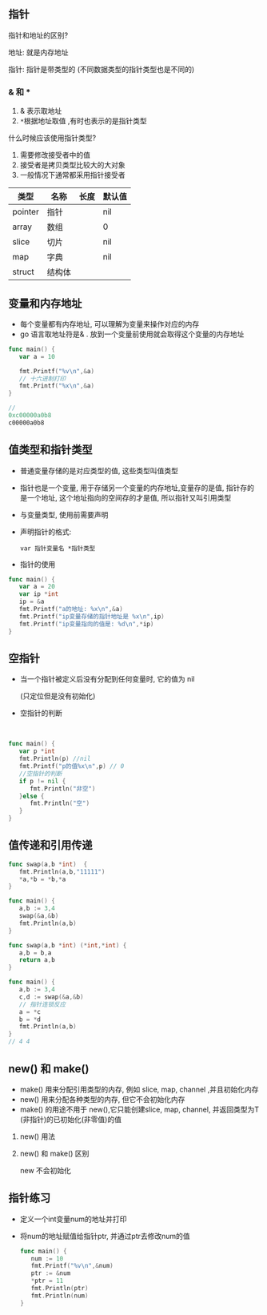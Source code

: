 ## 指针



指针和地址的区别?

地址: 就是内存地址

指针: 指针是带类型的 (不同数据类型的指针类型也是不同的)



### & 和 *

1. & 表示取地址
2. `*`根据地址取值   ,有时也表示的是指针类型





什么时候应该使用指针类型?

1. 需要修改接受者中的值
2. 接受者是拷贝类型比较大的大对象
3. 一般情况下通常都采用指针接受者





| 类型 | 名称 | 长度 | 默认值 |
| ---- | ---- | ---- | ------ |
| pointer | 指针 |      | nil  |
| array | 数组 |      | 0 |
| slice | 切片 | | nil|
| map | 字典 | | nil|
| struct | 结构体 | | |





## 变量和内存地址

- 每个变量都有内存地址, 可以理解为变量来操作对应的内存
- go 语言取地址符是& . 放到一个变量前使用就会取得这个变量的内存地址

```go
func main() {
   var a = 10

   fmt.Printf("%v\n",&a)
   // 十六进制打印
   fmt.Printf("%x\n",&a)
}

//
0xc00000a0b8
c00000a0b8
```



## 值类型和指针类型

- 普通变量存储的是对应类型的值, 这些类型叫值类型

- 指针也是一个变量, 用于存储另一个变量的内存地址,变量存的是值, 指针存的是一个地址, 这个地址指向的空间存的才是值, 所以指针又叫引用类型

- 与变量类型, 使用前需要声明

- 声明指针的格式:

  `var 指针变量名 *指针类型`

- 指针的使用

```go
func main() {
   var a = 20
   var ip *int
   ip = &a
   fmt.Printf("a的地址: %x\n",&a)
   fmt.Printf("ip变量存储的指针地址是 %x\n",ip)
   fmt.Printf("ip变量指向的值是: %d\n",*ip)
}
```





## 空指针

- 当一个指针被定义后没有分配到任何变量时, 它的值为 nil

  (只定位但是没有初始化)

- 空指针的判断



​	

```go
func main() {
   var p *int
   fmt.Println(p) //nil
   fmt.Printf("p的值%x\n",p) // 0
   //空指针的判断
   if p != nil {
      fmt.Println("非空")
   }else {
      fmt.Println("空")
   }
}
```







## 值传递和引用传递



```go
func swap(a,b *int)  {
   fmt.Println(a,b,"11111")
   *a,*b = *b,*a
}

func main() {
   a,b := 3,4
   swap(&a,&b)
   fmt.Println(a,b)
}
```



```go
func swap(a,b *int) (*int,*int) {
   a,b = b,a
   return a,b
}

func main() {
   a,b := 3,4
   c,d := swap(&a,&b)
   // 指针连锁反应
   a = *c
   b = *d
   fmt.Println(a,b)
}
// 4 4
```









## new() 和 make()

- make() 用来分配引用类型的内存, 例如 slice, map, channel ,并且初始化内存
- new() 用来分配各种类型的内存, 但它不会初始化内存
- make() 的用途不用于 new(),它只能创建slice, map, channel, 并返回类型为T (非指针)的已初始化(非零值)的值



1. new() 用法

2. new() 和 make() 区别

   new 不会初始化











## 指针练习

- 定义一个int变量num的地址并打印

- 将num的地址赋值给指针ptr, 并通过ptr去修改num的值

   

  ```go
  func main() {
     num := 10
     fmt.Printf("%v\n",&num)
     ptr := &num
     *ptr = 11
     fmt.Println(ptr)
     fmt.Println(num)
  }
  ```